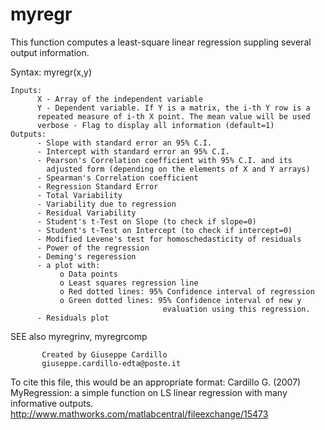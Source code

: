# myregr
This function computes a least-square linear regression suppling several output information.<br/>

Syntax: 	myregr(x,y)
     
    Inputs:
          X - Array of the independent variable 
          Y - Dependent variable. If Y is a matrix, the i-th Y row is a
          repeated measure of i-th X point. The mean value will be used
          verbose - Flag to display all information (default=1)
    Outputs:
          - Slope with standard error an 95% C.I.
          - Intercept with standard error an 95% C.I.
          - Pearson's Correlation coefficient with 95% C.I. and its
            adjusted form (depending on the elements of X and Y arrays)
          - Spearman's Correlation coefficient
          - Regression Standard Error
          - Total Variability
          - Variability due to regression
          - Residual Variability
          - Student's t-Test on Slope (to check if slope=0)
          - Student's t-Test on Intercept (to check if intercept=0)
          - Modified Levene's test for homoschedasticity of residuals
          - Power of the regression
          - Deming's regeression
          - a plot with:
               o Data points
               o Least squares regression line
               o Red dotted lines: 95% Confidence interval of regression
               o Green dotted lines: 95% Confidence interval of new y 
                                      evaluation using this regression.
          - Residuals plot

SEE also myregrinv, myregrcomp

           Created by Giuseppe Cardillo
           giuseppe.cardillo-edta@poste.it

To cite this file, this would be an appropriate format:
Cardillo G. (2007) MyRegression: a simple function on LS linear regression with many informative outputs. 
http://www.mathworks.com/matlabcentral/fileexchange/15473
